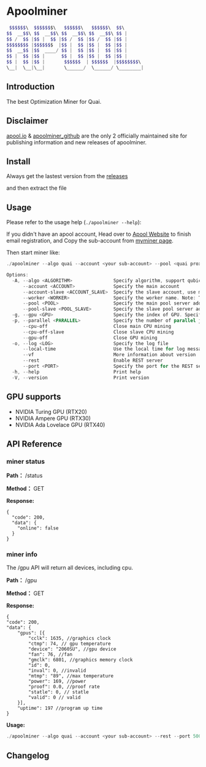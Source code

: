 # Apoolminer

```powershell
 $$$$$$\  $$$$$$$\   $$$$$$\   $$$$$$\  $$\       
$$  __$$\ $$  __$$\ $$  __$$\ $$  __$$\ $$ |      
$$ /  $$ |$$ |  $$ |$$ /  $$ |$$ /  $$ |$$ |      
$$$$$$$$ |$$$$$$$  |$$ |  $$ |$$ |  $$ |$$ |      
$$  __$$ |$$  ____/ $$ |  $$ |$$ |  $$ |$$ |      
$$ |  $$ |$$ |      $$ |  $$ |$$ |  $$ |$$ |      
$$ |  $$ |$$ |       $$$$$$  | $$$$$$  |$$$$$$$$\ 
\__|  \__|\__|       \______/  \______/ \________|
```

## Introduction

The best Optimization Miner for Quai.

## Disclaimer

[apool.io](https://www.apool.io/) & [apoolminer_github](https://github.com/apool-io/apoolminer) are the only 2 officially maintained site for publishing information and new releases of apoolminer.

## Install

Always get the lastest version from the [releases](https://github.com/apool-io/apoolminer/releases)

and then extract the file


## Usage

Please refer to the usage help (`./apoolminer --help`):

If you didn't have an apool account, Head over to [Apool Website](https://www.apool.io) to finish email registration, and Copy the sub-account from [myminer page](https://www.apool.io/myMiner).

Then start miner like:

```powershell
./apoolminer --algo quai --account <your sub-account> --pool <quai proxy> [OPTIONS] 
```

```powershell
Options:
  -A, --algo <ALGORITHM>               Specify algorithm, support qubic,aleo,ore,qubic_ore,quai,qubic_quai,qubic_xmr [default: qubic]
      --account <ACCOUNT>              Specify the main account
      --account-slave <ACCOUNT_SLAVE>  Specify the slave account, use main account if not set
      --worker <WORKER>                Specify the worker name. Note: The name consists of numbers and letters and cannot exceed 15 characters in length
      --pool <POOL>                    Specify the main pool server address
      --pool-slave <POOL_SLAVE>        Specify the slave pool server address
  -g, --gpu <GPU>                      Specify the index of GPU. Specify multiple times to use multiple GPUs, example: -g 0 -g 1 -g 2
  -p, --parallel <PARALLEL>            Specify the number of parallel jobs per GPU [default: 0]
      --cpu-off                        Close main CPU mining
      --cpu-off-slave                  Close slave CPU mining
      --gpu-off                        Close GPU mining
  -o, --log <LOG>                      Specify the log file
      --local-time                     Use the local time for log message timestamps
      --vf                             More information about version
      --rest                           Enable REST server
      --port <PORT>                    Specify the port for the REST server [default: 5001]
  -h, --help                           Print help
  -V, --version                        Print version

```
  
## GPU supports

- NVIDIA Turing GPU (RTX20)
- NVIDIA Ampere GPU (RTX30)
- NVIDIA Ada Lovelace GPU (RTX40)

## API Reference

### miner status 

**Path：** /status

**Method：** GET

**Response:**

```
{
  "code": 200,
  "data": {
    "online": false
  }
}
```

### miner info 

The /gpu API will return all devices, including cpu.

**Path：** /gpu

**Method：** GET

**Response:**  

```
{
"code": 200,
"data": {
    "gpus": [{
        "cclk": 1635, //graphics clock
        "ctmp": 74, // gpu temperature
        "device": "2060SU", //gpu device 
        "fan": 76, //fan
        "gmclk": 6801, //graphics memory clock
        "id": 0,
        "inval": 0, //invalid
        "mtmp": "89", //max temperature
        "power": 169, //power
        "proof": 0.0, //proof rate
        "statle": 0, // statle
        "valid": 0 // valid
    }],
    "uptime": 197 //program up time 
}
```

**Usage:**

```powershell
./apoolminer --algo quai --account <your sub-account> --rest --port 5001 --pool <coin proxy> [OPTIONS]    
```

## Changelog
